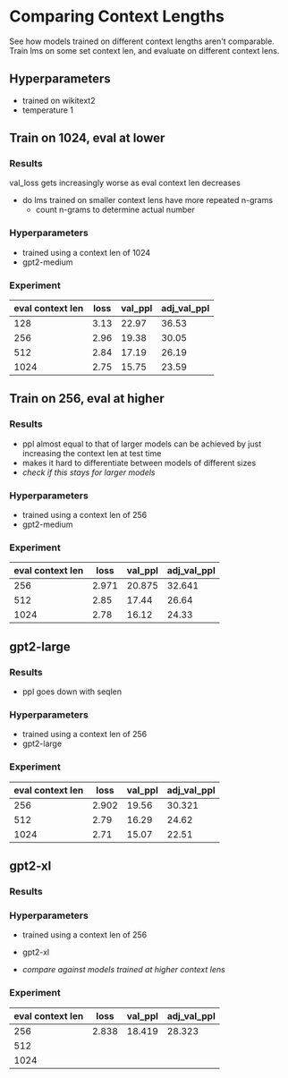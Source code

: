 # Comparing Context Lengths

See how models trained on different context lengths aren't comparable. Train lms on some set context len, and evaluate on different context lens.

## Hyperparameters

-   trained on wikitext2
-   temperature 1

## Train on 1024, eval at lower

### Results

val_loss gets increasingly worse as eval context len decreases

-   do lms trained on smaller context lens have more repeated n-grams
    -   count n-grams to determine actual number

### Hyperparameters

-   trained using a context len of 1024
-   gpt2-medium

### Experiment

| eval context len | loss | val_ppl | adj_val_ppl |
| ---------------- | ---- | ------- | ----------- |
| 128              | 3.13 | 22.97   | 36.53       |
| 256              | 2.96 | 19.38   | 30.05       |
| 512              | 2.84 | 17.19   | 26.19       |
| 1024             | 2.75 | 15.75   | 23.59       |

## Train on 256, eval at higher

### Results

-   ppl almost equal to that of larger models can be achieved by just increasing the context len at test time
-   makes it hard to differentiate between models of different sizes
-   _check if this stays for larger models_

### Hyperparameters

-   trained using a context len of 256
-   gpt2-medium

### Experiment

| eval context len | loss  | val_ppl | adj_val_ppl |
| ---------------- | ----- | ------- | ----------- |
| 256              | 2.971 | 20.875  | 32.641      |
| 512              | 2.85  | 17.44   | 26.64       |
| 1024             | 2.78  | 16.12   | 24.33       |

## gpt2-large

### Results

-   ppl goes down with seqlen

### Hyperparameters

-   trained using a context len of 256
-   gpt2-large

### Experiment

| eval context len | loss  | val_ppl | adj_val_ppl |
| ---------------- | ----- | ------- | ----------- |
| 256              | 2.902 | 19.56   | 30.321      |
| 512              | 2.79  | 16.29   | 24.62       |
| 1024             | 2.71  | 15.07   | 22.51       |

## gpt2-xl

### Results

### Hyperparameters

-   trained using a context len of 256
-   gpt2-xl

-   _compare against models trained at higher context lens_

### Experiment

| eval context len | loss  | val_ppl | adj_val_ppl |
| ---------------- | ----- | ------- | ----------- |
| 256              | 2.838 | 18.419  | 28.323      |
| 512              |
| 1024             |

